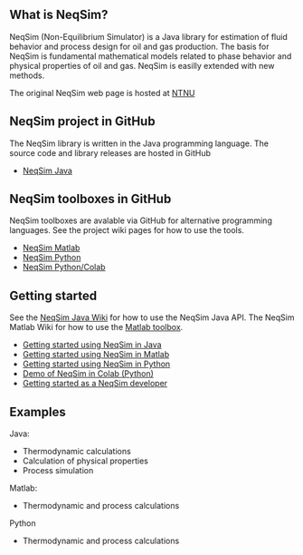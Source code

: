 ## What is NeqSim?
NeqSim (Non-Equilibrium Simulator) is a Java library for estimation of fluid behavior and process design for oil and gas production.
The basis for NeqSim is fundamental mathematical models related to phase behavior and physical properties of oil and gas.  NeqSim is easilly extended with new methods. 



The original NeqSim web page is hosted at [NTNU](http://folk.ntnu.no/solbraa/neqsim/NeqSim.htm)

## NeqSim project in GitHub
The NeqSim library is written in the Java programming language. The source code and library releases are hosted in GitHub

* [NeqSim Java](https://github.com/equinor/neqsim)

## NeqSim toolboxes in GitHub
NeqSim toolboxes are avalable via GitHub for alternative programming languages. See the project wiki pages for how to use the tools.

* [NeqSim Matlab](https://github.com/equinor/neqsimmatlab)
* [NeqSim Python](https://github.com/equinor/neqsimpython)
* [NeqSim Python/Colab](https://github.com/EvenSol/NeqSim-Colab)

## Getting started
See the [NeqSim Java Wiki](https://github.com/equinor/neqsimsource/wiki) for how to use the NeqSim Java API. The NeqSim Matlab Wiki for how to use the [Matlab toolbox](https://github.com/equinor/neqsimmatlab/wiki). 

* [Getting started using NeqSim in Java](https://github.com/equinor/neqsim/wiki/Getting-started-with-NeqSim-and-Github)
* [Getting started using NeqSim in Matlab](https://github.com/equinor/neqsimmatlab/wiki/Getting-started-with-NeqSim-in-Matlab)
* [Getting started using NeqSim in Python](https://github.com/equinor/neqsimpython/wiki/Getting-started-with-NeqSim-in-Python)
* [Demo of NeqSim in Colab (Python)](https://colab.research.google.com/github/EvenSol/NeqSim-Colab/)
* [Getting started as a NeqSim developer](https://github.com/equinor/neqsim/wiki/Getting-started-as-a-NeqSim-developer)

## Examples

Java:
* Thermodynamic calculations
* Calculation of physical properties
* Process simulation

Matlab:
* Thermodynamic and process calculations

Python
*  Thermodynamic and process calculations
